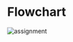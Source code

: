 # Flowchart
![assignment](https://user-images.githubusercontent.com/55269500/68540610-d67f4500-03cf-11ea-9fee-6dcf417d68ec.png)
